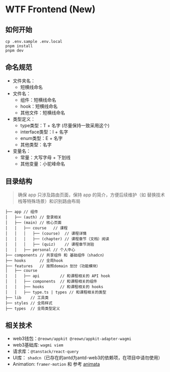 # WTF Frontend (New)

## 如何开始
```shell
cp .env.sample .env.local
pnpm install
pnpm dev
```

## 命名规范
- 文件夹名：
    - 短横线命名
- 文件名：
    - 组件：短横线命名
    - hook：短横线命名
    - 其他文件：短横线命名
- 类型定义：
    - type类型：T + 名字 (尽量保持一致采用这个)
    - interface类型：I + 名字
    - enum类型：E + 名字
    - 其他类型：名字
- 变量名：
    - 常量：大写字母 + 下划线
    - 其他变量：小驼峰命名

## 目录结构

> 确保 app 只涉及路由页面，保持 app 的简介，方便后续维护（如 替换技术栈等特殊场景）和识别路由布局

```
├── app // 组件
│   ├── (auth) // 登录相关
│   ├── (main) // 核心页面
│   │   ├── course   // 课程
│   │   │   ├── (course)  // 课程详情
│   │   │   ├── (chapter) // 课程章节（文档）阅读
│   │   │   ├── (quiz)    // 课程章节测验
│   │   ├── personal // 个人中心
├── components // 共享组件 和 基础组件（shadcn）
├── hooks      // 全局hook
├── features   // 按照domain 划分（功能模块）
│   ├── course
│   │   ├── api         // 和课程相关的 API hook
│   │   ├── components  // 和课程相关的组件
│   │   ├── hooks       // 和课程相关的 hooks
│   │   ├── type.ts | types // 和课程相关的类型
├── lib    // 工具类
├── styles // 全局样式
├── types  // 全局类型定义
```

## 相关技术

- web3钱包：`@reown/appkit @reown/appkit-adapter-wagmi`
- web3基础库: `wagmi viem`
- 请求库：`@tanstack/react-query`
- UI库： `shadcn`（已存在的antd为antd-web3的依赖项，在项目中请勿使用）
- Animation: `framer-motion` 和 参考 [animata](https://animata.design/)
